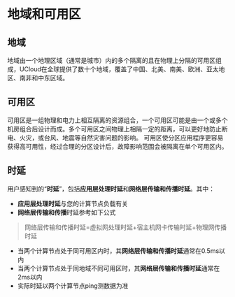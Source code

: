 # 地域和可用区

## 地域

地域由一个地理区域（通常是城市）内的多个隔离的且在物理上分隔的可用区组成，UCloud在全球提供了数十个地域，覆盖了中国、北美、南美、欧洲、亚太地区、南非和中东区域。

## 可用区

可用区是一组物理和电力上相互隔离的资源组合，一个可用区可能是由一个或多个机房组合后设计而成。多个可用区之间物理上相隔一定的距离，可以更好地防止断电、火灾，或台风、地震等自然灾害问题的影响。
可用区使分区应用程序更容易获得高可用性，经过合理的分区设计后，故障影响范围会被隔离在单个可用区内。


## 时延
用户感知到的“**时延**”，包括**应用层处理时延**和**网络层传输和传播时延**。其中：
- **应用层处理时延**与您的计算节点负载有关
- **网络层传输和传播**时延参考如下公式
> 网络层传输和传播时延=虚拟网处理时延+宿主机网卡传输时延+物理网传播时延
  - 当两个计算节点处于同可用区内时，其**网络层传输和传播时延**通常在0.5ms以内
  - 当两个计算节点处于同地域不同可用区时，其**网络层传输和传播时延**通常在2ms以内
- 实际时延以两个计算节点ping测数据为准
